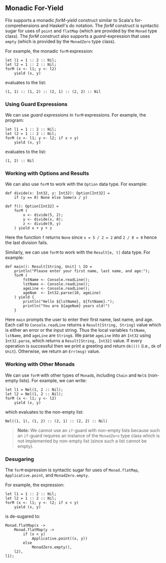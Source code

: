 ## Monadic For-Yield

Flix supports a monadic _forM-yield_ construct similar to Scala's
for-comprehensions and Haskell's do notation. The _forM_ construct is syntactic
sugar for uses of `point` and `flatMap` (which are provided by the `Monad` type
class). The _forM_ construct also supports a _guard_-expression that uses
`empty` (which is provided by the `MonadZero` type class).

For example, the monadic `forM` expression:

```flix
let l1 = 1 :: 2 :: Nil;
let l2 = 1 :: 2 :: Nil;
forM (x <- l1; y <- l2)
    yield (x, y)
```

evaluates to the list:

```flix
(1, 1) :: (1, 2) :: (2, 1) :: (2, 2) :: Nil
```

### Using Guard Expressions

We can use _guard expressions_ in `forM` expressions. For example, the program:

```flix
let l1 = 1 :: 2 :: Nil;
let l2 = 1 :: 2 :: Nil;
forM (x <- l1; y <- l2; if x < y)
    yield (x, y)
```

evaluates to the list:

```flix
(1, 2) :: Nil
```

### Working with Options and Results

We can also use `forM` to work with the `Option` data type. For example:

```flix
def divide(x: Int32, y: Int32): Option[Int32] = 
    if (y == 0) None else Some(x / y)

def f(): Option[Int32] = 
    forM (
        x <- divide(5, 2);
        y <- divide(x, 8);
        z <- divide(9, y)
    ) yield x + y + z
```

Here the function `f` returns `None` since `x = 5 / 2 = 2` and `2 / 8 = 0` hence
the last division fails. 

Similarly, we can use `forM` to work with the `Result[e, t]` data type. For
example:

```flix
def main(): Result[String, Unit] \ IO = 
    println("Please enter your first name, last name, and age:");
    forM (
        fstName <- Console.readLine();
        lstName <- Console.readLine();
        ageLine <- Console.readLine();
        ageNum  <- Int32.parse(10, ageLine)
    ) yield {
        println("Hello ${lstName}, ${fstName}.");
        println("You are ${ageNum} years old!")
    }
```

Here `main` prompts the user to enter their first name, last name, and age. Each
call to `Console.readLine` returns a `Result[String, String]` value which is
either an error or the input string. Thus the local variables `fstName`,
`lstName`, and `ageLine` are `String`s. We parse `ageLine` into an `Int32` using
`Int32.parse`, which returns a `Result[String, Int32]` value. If every operation
is successful then we print a greeting and return `Ok(())` (i.e., `Ok` of
`Unit`). Otherwise, we return an `Err(msg)` value.

### Working with Other Monads

We can use `forM` with other types of `Monad`s, including `Chain` and `Nel`s
(non-empty lists). For example, we can write:

```flix
let l1 = Nel(1, 2 :: Nil);
let l2 = Nel(1, 2 :: Nil);
forM (x <- l1; y <- l2)
    yield (x, y)
```

which evaluates to the non-empty list:

```flix
Nel((1, 1), (1, 2) :: (2, 1) :: (2, 2) :: Nil)
```

> **Note:** We cannot use an `if`-guard with non-empty lists because such an
> `if`-guard requires an instance of the `MonadZero` type class which is not
> implemented by non-empty list (since such a list cannot be empty). 

### Desugaring

The `forM` expression is syntactic sugar for uses of `Monad.flatMap`,
`Applicative.point`, and `MonadZero.empty`. 

For example, the expression:

```flix
let l1 = 1 :: 2 :: Nil;
let l2 = 1 :: 2 :: Nil;
forM (x <- l1; y <- l2; if x < y)
    yield (x, y)
```

is de-sugared to:

```flix
Monad.flatMap(x -> 
    Monad.flatMap(y -> 
        if (x < y)
            Applicative.point((x, y))
        else 
            MonadZero.empty(), 
    l2), 
l1);
```

